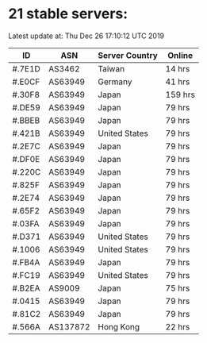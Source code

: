 # 21 stable servers:

Latest update at: Thu Dec 26 17:10:12 UTC 2019

| ID | ASN | Server Country | Online |
| -- | --- | -------------- | ------ |
| #.7E1D | AS3462 | Taiwan | 14 hrs |
| #.E0CF | AS63949 | Germany | 41 hrs |
| #.30F8 | AS63949 | Japan | 159 hrs |
| #.DE59 | AS63949 | Japan | 79 hrs |
| #.BBEB | AS63949 | Japan | 79 hrs |
| #.421B | AS63949 | United States | 79 hrs |
| #.2E7C | AS63949 | Japan | 79 hrs |
| #.DF0E | AS63949 | Japan | 79 hrs |
| #.220C | AS63949 | Japan | 79 hrs |
| #.825F | AS63949 | Japan | 79 hrs |
| #.2E74 | AS63949 | Japan | 79 hrs |
| #.65F2 | AS63949 | Japan | 79 hrs |
| #.03FA | AS63949 | Japan | 79 hrs |
| #.D371 | AS63949 | United States | 79 hrs |
| #.1006 | AS63949 | United States | 79 hrs |
| #.FB4A | AS63949 | Japan | 79 hrs |
| #.FC19 | AS63949 | United States | 79 hrs |
| #.B2EA | AS9009 | Japan | 75 hrs |
| #.0415 | AS63949 | Japan | 79 hrs |
| #.81C2 | AS63949 | Japan | 79 hrs |
| #.566A | AS137872 | Hong Kong | 22 hrs |

